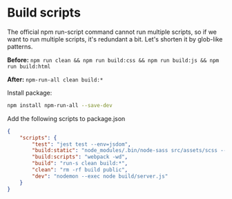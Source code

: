 # Build scripts

The official npm run-script command cannot run multiple scripts, so if we want to run multiple scripts, it's redundant a bit. Let's shorten it by glob-like patterns.

**Before:** `npm run clean && npm run build:css && npm run build:js && npm run build:html`

**After:** `npm-run-all clean build:*`

Install package:
```bash
npm install npm-run-all --save-dev
```

Add the following scripts to package.json
```json
{
    "scripts": {
        "test": "jest test --env=jsdom",
        "build:static": "node_modules/.bin/node-sass src/assets/scss --output public/css",
        "build:scripts": "webpack -wd",
        "build": "run-s clean build:*",
        "clean": "rm -rf build public",
        "dev": "nodemon --exec node build/server.js"
    }
}
```
